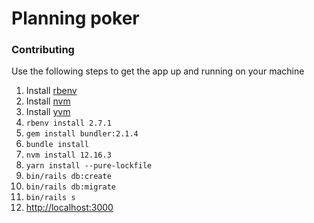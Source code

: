 # Planning poker

### Contributing

Use the following steps to get the app up and running on your machine

1. Install [rbenv](https://github.com/rbenv/rbenv#installation)
2. Install [nvm](https://github.com/nvm-sh/nvm#install--update-script)
3. Install [yvm](https://yvm.js.org/docs/overview#installation)
4. `rbenv install 2.7.1`
5. `gem install bundler:2.1.4`
6. `bundle install`
7. `nvm install 12.16.3`
8. `yarn install --pure-lockfile`
9. `bin/rails db:create`
10. `bin/rails db:migrate`
11. `bin/rails s`
12. <http://localhost:3000>
